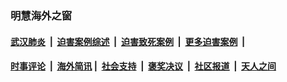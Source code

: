 
### 明慧海外之窗

####  [武汉肺炎](indexes/365.md?t=02111600) &nbsp;|&nbsp;  [迫害案例综述](indexes/328.md?t=02111600) &nbsp;|&nbsp; [迫害致死案例](indexes/277.md?t=02111600)  &nbsp;|&nbsp; [更多迫害案例](indexes/81.md?t=02111600)  &nbsp;|&nbsp; 
####  [时事评论](indexes/19.md?t=02111600) &nbsp;|&nbsp; [海外简讯](indexes/245.md?t=02111600)&nbsp;|&nbsp;  [社会支持](indexes/140.md?t=02111600) &nbsp;|&nbsp; [褒奖决议](indexes/282.md?t=02111600) &nbsp;|&nbsp; [社区报道](indexes/91.md?t=02111600)  &nbsp;|&nbsp; [天人之间](indexes/78.md?t=02111600) 

